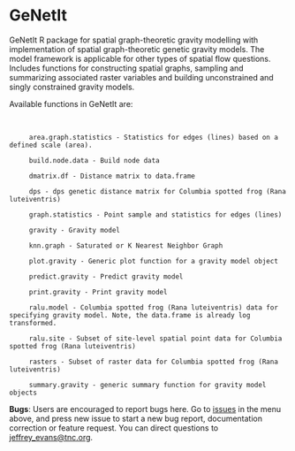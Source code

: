 # GeNetIt
GeNetIt R package for spatial graph-theoretic gravity modelling with implementation of spatial graph-theoretic genetic gravity models.
The model framework is applicable for other types of spatial flow questions. Includes functions for constructing spatial graphs, sampling and summarizing associated raster variables and building unconstrained and singly constrained gravity models.

Available functions in GeNetIt are:

​

         area.graph.statistics - Statistics for edges (lines) based on a defined scale (area).

         build.node.data - Build node data

         dmatrix.df - Distance matrix to data.frame

         dps - dps genetic distance matrix for Columbia spotted frog (Rana luteiventris)

         graph.statistics - Point sample and statistics for edges (lines)

         gravity - Gravity model

         knn.graph - Saturated or K Nearest Neighbor Graph

         plot.gravity - Generic plot function for a gravity model object

         predict.gravity - Predict gravity model

         print.gravity - Print gravity model

         ralu.model - Columbia spotted frog (Rana luteiventris) data for specifying gravity model. Note, the data.frame is already log transformed.

         ralu.site - Subset of site-level spatial point data for Columbia spotted frog (Rana luteiventris)

         rasters - Subset of raster data for Columbia spotted frog (Rana luteiventris)

         summary.gravity - generic summary function for gravity model objects

**Bugs**: Users are encouraged to report bugs here. Go to [issues](https://github.com/jeffreyevans/GeNetIt/issues) in the menu above, and press new issue to start a new bug report, documentation correction or feature request. You can direct questions to <jeffrey_evans@tnc.org>.
